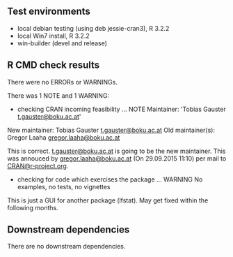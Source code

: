 ## Test environments
* local debian testing (using deb jessie-cran3), R 3.2.2
* local Win7 install, R 3.2.2
* win-builder (devel and release)

## R CMD check results
There were no ERRORs or WARNINGs. 

There was 1 NOTE and 1 WARNING:

* checking CRAN incoming feasibility ... NOTE
Maintainer: 'Tobias Gauster <t.gauster@boku.ac.at>'

New maintainer:
  Tobias Gauster <t.gauster@boku.ac.at>
Old maintainer(s):
  Gregor Laaha <gregor.laaha@boku.ac.at>
  
This is correct. t.gauster@boku.ac.at is going to be the new maintainer. This was annouced by gregor.laaha@boku.ac.at (On 29.09.2015 11:10) per mail to CRAN@r-project.org.



* checking for code which exercises the package ... WARNING
No examples, no tests, no vignettes

This is just a GUI for another package (lfstat). May get fixed within the following months.


  
## Downstream dependencies
There are no downstream dependencies. 
